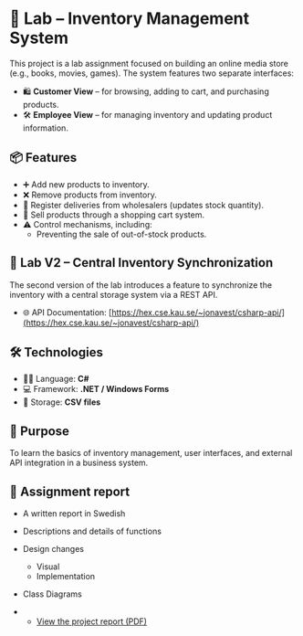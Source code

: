 # 🧾 Lab – Inventory Management System

This project is a lab assignment focused on building an online media store (e.g., books, movies, games). The system features two separate interfaces:

- 🛍️ **Customer View** – for browsing, adding to cart, and purchasing products.
- 🛠️ **Employee View** – for managing inventory and updating product information.

## 📦 Features

- ➕ Add new products to inventory.
- ❌ Remove products from inventory.
- 🚚 Register deliveries from wholesalers (updates stock quantity).
- 🛒 Sell products through a shopping cart system.
- ⚠️ Control mechanisms, including:
  - Preventing the sale of out-of-stock products.

## 🔄 Lab V2 – Central Inventory Synchronization

The second version of the lab introduces a feature to synchronize the inventory with a central storage system via a REST API.

- 🌐 API Documentation: [https://hex.cse.kau.se/~jonavest/csharp-api/](https://hex.cse.kau.se/~jonavest/csharp-api/)

## 🛠️ Technologies

- 👨‍💻 Language: **C#**
- 💻 Framework: **.NET / Windows Forms**
- 📁 Storage: **CSV files**

## 📌 Purpose

To learn the basics of inventory management, user interfaces, and external API integration in a business system.

## 📝 Assignment report
- A written report in Swedish
- Descriptions and details of functions
- Design changes
  - Visual
  - Implementation
- Class Diagrams

- - [View the project report (PDF)](./Documentation-Report.pdf)
